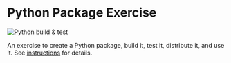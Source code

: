 # Python Package Exercise
![Python build & test](https://github.com/software-students-fall2024/3-python-package-thecoders2/actions/workflows/build.yaml/badge.svg)

An exercise to create a Python package, build it, test it, distribute it, and use it. See [instructions](./instructions.md) for details.
